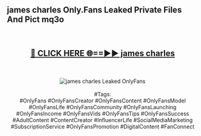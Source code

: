 <h2>james charles Only.Fans Leaked Private Files And Pict mq3o</h2>
<br>
<div align="center">
<h2><a href="https://mediafiles.top/james_charles" rel="nofollow">🔴 CLICK HERE 🌐==►► james charles</a></h2>
<br>
<br>
<a href="https://mediafiles.top/james_charles" rel="nofollow" data-target="animated-image.originalLink"><img src="https://i.ibb.co.com/WyWwxjT/player-gif2.gif" alt="james charles Leaked OnlyFans" style="max-width: 100%; display: inline-block;" data-target="animated-image.originalImage"></a>
<br><br>
#Tags:
<br>
#OnlyFans #OnlyFansCreator #OnlyFansContent #OnlyFansModel #OnlyFansLife #OnlyFansCommunity #OnlyFansLaunching #OnlyFansIncome #OnlyFansVids #OnlyFansTips #OnlyFansSuccess #AdultContent #ContentCreator #InfluencerLife #SocialMediaMarketing #SubscriptionService #OnlyFansPromotion #DigitalContent #FanConnect
</div>
<br>